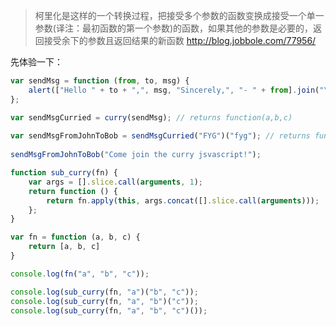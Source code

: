 
> 柯里化是这样的一个转换过程，把接受多个参数的函数变换成接受一个单一参数(译注：最初函数的第一个参数)的函数，如果其他的参数是必要的，返回接受余下的参数且返回结果的新函数
> http://blog.jobbole.com/77956/

先体验一下：

```javascript
var sendMsg = function (from, to, msg) {
    alert(["Hello " + to + ",", msg, "Sincerely,", "- " + from].join("\n"));
};

var sendMsgCurried = curry(sendMsg); // returns function(a,b,c)
 
var sendMsgFromJohnToBob = sendMsgCurried("FYG")("fyg"); // returns function(c)
 
sendMsgFromJohnToBob("Come join the curry jsvascript!"); 
```



```javascript
function sub_curry(fn) {
    var args = [].slice.call(arguments, 1);
    return function () {
        return fn.apply(this, args.concat([].slice.call(arguments)));
    };
}

var fn = function (a, b, c) {
    return [a, b, c]
}

console.log(fn("a", "b", "c"));

console.log(sub_curry(fn, "a")("b", "c"));
console.log(sub_curry(fn, "a", "b")("c"));
console.log(sub_curry(fn, "a", "b", "c")());
```
